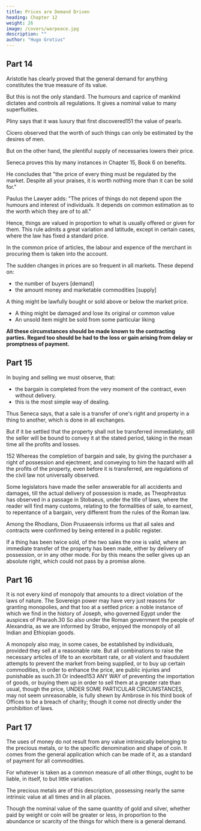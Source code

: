 ```yaml
---
title: Prices are Demand Driven
heading: Chapter 12
weight: 26
image: /covers/warpeace.jpg
description: ""
author: "Hugo Grotius"
---
```




## Part 14

Aristotle has clearly proved that the general demand for anything constitutes the true measure of its value. 

<!-- , which may be seen particularly from the practice prevailing among barbarous nations of exchanging one thing for another.  -->

But this is not the only standard. The humours and caprice of mankind dictates and controls all regulations. It gives a nominal value to many superfluities. 

Pliny says that it was luxury that first discovered151 the value of pearls. 

Cicero observed that the worth of such things can only be estimated by the desires of men.

But on the other hand, the plentiful supply of necessaries lowers their price. 


Seneca proves this by many instances in Chapter 15, Book 6 on benefits.

He concludes that "the price of every thing must be regulated by the market. Despite all your praises, it is worth nothing more than it can be sold for." 

Paulus the Lawyer adds: "The prices of things do not depend upon the humours and interest of individuals. It depends on common estimation as to the worth which they are of to all."

Hence, things are valued in proportion to what is usually offered or given for them. This rule admits a great variation and latitude, except in certain cases, where the law has fixed a standard price. 

In the common price of articles, the labour and expence of the merchant in procuring them is taken into the account. 

The sudden changes in prices are so frequent in all markets. These depend on:
- the number of buyers [demand]
- the amount money and marketable commodities [supply]
<!-- , whether they be plentiful or scarce. -->

<!-- There may indeed be casualties, owing to which  -->

A thing might be lawfully bought or sold above or below the market price. 
- A thing might be damaged and lose its original or common value
- An unsold item might be sold from some particular liking 
<!-- , or that, which otherwise would not have been disposed of, may be bought or sold or aversion.  -->

**All these circumstances should be made known to the contracting parties. Regard too should be had to the loss or gain arising from delay or promptness of payment.**

## Part 15

In buying and selling we must observe, that:
- the bargain is completed from the very moment of the contract, even without delivery. 
- this is the most simple way of dealing. 

Thus Seneca says, that a sale is a transfer of one's right and property in a thing to another, which is done in all exchanges. 

But if it be settled that the property shall not be transferred immediately, still the seller will be bound to convey it at the stated period, taking in the mean time all the profits and losses.

152 Whereas the completion of bargain and sale, by giving the purchaser a right of possession and ejectment, and conveying to him the hazard with all the profits of the property, even before it is transferred, are regulations of the civil law not universally observed. 

Some legislators have made the seller answerable for all accidents and damages, till the actual delivery of possession is made, as Theophrastus has observed in a passage in Stobaeus, under the title of laws, where the reader will find many customs, relating to the formalities of sale, to earnest, to repentance of a bargain, very different from the rules of the Roman law. 

Among the Rhodians, Dion Prusaeensis informs us that all sales and contracts were confirmed by being entered in a public register.

If a thing has been twice sold, of the two sales the one is valid, where an immediate transfer of the property has been made, either by delivery of possession, or in any other mode. For by this means the seller gives up an absolute right, which could not pass by a promise alone.

## Part 16

It is not every kind of monopoly that amounts to a direct violation of the laws of nature. The Sovereign power may have very just reasons for granting monopolies, and that too at a settled price: a noble instance of which we find in the history of Joseph, who governed Egypt under the auspices of Pharaoh.30 So also under the Roman government the people of Alexandria, as we are informed by Strabo, enjoyed the monopoly of all Indian and Ethiopian goods.

A monopoly also may, in some cases, be established by individuals, provided they sell at a reasonable rate. But all combinations to raise the necessary articles of life to an exorbitant rate, or all violent and fraudulent attempts to prevent the market from being supplied, or to buy up certain commodities, in order to enhance the price, are public injuries and punishable as such.31 Or indeed153 ANY WAY of preventing the importation of goods, or buying them up in order to sell them at a greater rate than usual, though the price, UNDER SOME PARTICULAR CIRCUMSTANCES, may not seem unreasonable, is fully shewn by Ambrose in his third book of Offices to be a breach of charity; though it come not directly under the prohibition of laws.


## Part 17

The uses of money do not result from any value intrinsically belonging to the precious metals, or to the specific denomination and shape of coin. It comes from the general application which can be made of it, as a standard of payment for all commodities. 

For whatever is taken as a common measure of all other things, ought to be liable, in itself, to but little variation. 

The precious metals are of this description, possessing nearly the same intrinsic value at all times and in all places. 

Though the nominal value of the same quantity of gold and silver, whether paid by weight or coin will be greater or less, in proportion to the abundance or scarcity of the things for which there is a general demand.



